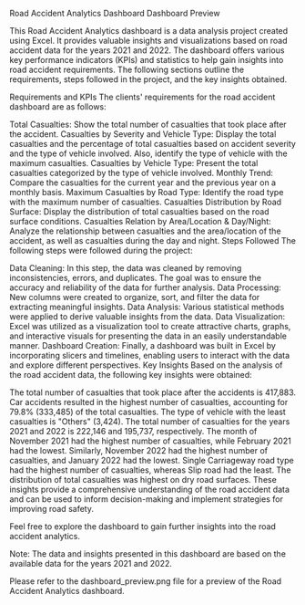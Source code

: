 Road Accident Analytics Dashboard
Dashboard Preview

This Road Accident Analytics dashboard is a data analysis project created using Excel. It provides valuable insights and visualizations based on road accident data for the years 2021 and 2022. The dashboard offers various key performance indicators (KPIs) and statistics to help gain insights into road accident requirements. The following sections outline the requirements, steps followed in the project, and the key insights obtained.

Requirements and KPIs
The clients' requirements for the road accident dashboard are as follows:

Total Casualties: Show the total number of casualties that took place after the accident.
Casualties by Severity and Vehicle Type: Display the total casualties and the percentage of total casualties based on accident severity and the type of vehicle involved. Also, identify the type of vehicle with the maximum casualties.
Casualties by Vehicle Type: Present the total casualties categorized by the type of vehicle involved.
Monthly Trend: Compare the casualties for the current year and the previous year on a monthly basis.
Maximum Casualties by Road Type: Identify the road type with the maximum number of casualties.
Casualties Distribution by Road Surface: Display the distribution of total casualties based on the road surface conditions.
Casualties Relation by Area/Location & Day/Night: Analyze the relationship between casualties and the area/location of the accident, as well as casualties during the day and night.
Steps Followed
The following steps were followed during the project:

Data Cleaning: In this step, the data was cleaned by removing inconsistencies, errors, and duplicates. The goal was to ensure the accuracy and reliability of the data for further analysis.
Data Processing: New columns were created to organize, sort, and filter the data for extracting meaningful insights.
Data Analysis: Various statistical methods were applied to derive valuable insights from the data.
Data Visualization: Excel was utilized as a visualization tool to create attractive charts, graphs, and interactive visuals for presenting the data in an easily understandable manner.
Dashboard Creation: Finally, a dashboard was built in Excel by incorporating slicers and timelines, enabling users to interact with the data and explore different perspectives.
Key Insights
Based on the analysis of the road accident data, the following key insights were obtained:

The total number of casualties that took place after the accidents is 417,883.
Car accidents resulted in the highest number of casualties, accounting for 79.8% (333,485) of the total casualties. The type of vehicle with the least casualties is "Others" (3,424).
The total number of casualties for the years 2021 and 2022 is 222,146 and 195,737, respectively.
The month of November 2021 had the highest number of casualties, while February 2021 had the lowest. Similarly, November 2022 had the highest number of casualties, and January 2022 had the lowest.
Single Carriageway road type had the highest number of casualties, whereas Slip road had the least.
The distribution of total casualties was highest on dry road surfaces.
These insights provide a comprehensive understanding of the road accident data and can be used to inform decision-making and implement strategies for improving road safety.

Feel free to explore the dashboard to gain further insights into the road accident analytics.

Note: The data and insights presented in this dashboard are based on the available data for the years 2021 and 2022.

Please refer to the dashboard_preview.png file for a preview of the Road Accident Analytics dashboard.

